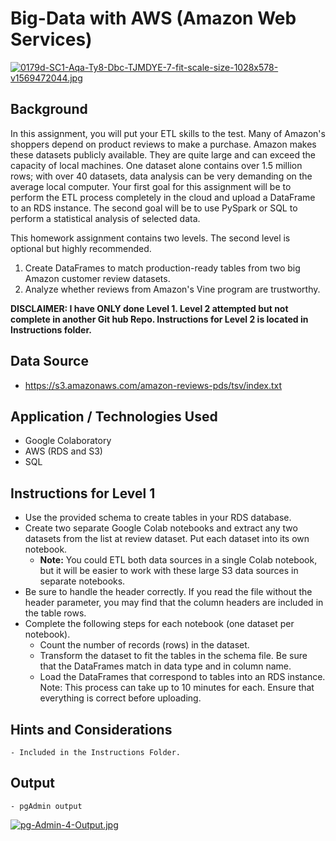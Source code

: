 # Big-Data with AWS (Amazon Web Services)
[![0179d-SC1-Aqa-Ty8-Dbc-TJMDYE-7-fit-scale-size-1028x578-v1569472044.jpg](https://i.postimg.cc/wMYmzkdQ/0179d-SC1-Aqa-Ty8-Dbc-TJMDYE-7-fit-scale-size-1028x578-v1569472044.jpg)](https://postimg.cc/JDKncZ0s)

## Background
In this assignment, you will put your ETL skills to the test. Many of Amazon's shoppers depend on product reviews to make a purchase. Amazon makes these datasets publicly available. They are quite large and can exceed the capacity of local machines. One dataset alone contains over 1.5 million rows; with over 40 datasets, data analysis can be very demanding on the average local computer. Your first goal for this assignment will be to perform the ETL process completely in the cloud and upload a DataFrame to an RDS instance. The second goal will be to use PySpark or SQL to perform a statistical analysis of selected data.

This homework assignment contains two levels. The second level is optional but highly recommended.
  1. Create DataFrames to match production-ready tables from two big Amazon customer review datasets.
  2. Analyze whether reviews from Amazon's Vine program are trustworthy.

**DISCLAIMER: I have ONLY done Level 1. Level 2 attempted but not complete in another Git hub Repo. Instructions for Level 2 is located in Instructions folder.**

## Data Source
  - https://s3.amazonaws.com/amazon-reviews-pds/tsv/index.txt

## Application / Technologies Used
  - Google Colaboratory 
  - AWS (RDS and S3)
  - SQL 

## Instructions for Level 1
  - Use the provided schema to create tables in your RDS database.
  - Create two separate Google Colab notebooks and extract any two datasets from the list at review dataset. Put each dataset into its own notebook.
    - **Note:** You could ETL both data sources in a single Colab notebook, but it will be easier to work with these large S3 data sources in separate notebooks.
- Be sure to handle the header correctly. If you read the file without the header parameter, you may find that the column headers are included in the table rows.
- Complete the following steps for each notebook (one dataset per notebook).
	- Count the number of records (rows) in the dataset.
	- Transform the dataset to fit the tables in the schema file. Be sure that the DataFrames match in data type and in column name.
	- Load the DataFrames that correspond to tables into an RDS instance. Note: This process can take up to 10 minutes for each. Ensure that everything is correct before uploading.

## Hints and Considerations 
	- Included in the Instructions Folder. 
	
## Output
	- pgAdmin output
[![pg-Admin-4-Output.jpg](https://i.postimg.cc/brmDtYs3/pg-Admin-4-Output.jpg)](https://postimg.cc/gL629WyZ)
